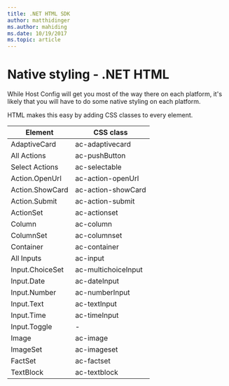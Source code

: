 ```yaml
---
title: .NET HTML SDK
author: matthidinger
ms.author: mahiding
ms.date: 10/19/2017
ms.topic: article
---
```


# Native styling - .NET HTML

While Host Config will get you most of the way there on each platform, it's likely that you will have to do some native styling on each platform. 

HTML makes this easy by adding CSS classes to every element.

| Element | CSS class |
|---|---|
| AdaptiveCard | ac-adaptivecard |
| All Actions | ac-pushButton | 
| Select Actions | ac-selectable |
| Action.OpenUrl  | ac-action-openUrl |
| Action.ShowCard | ac-action-showCard |
| Action.Submit  | ac-action-submit  |
| ActionSet | ac-actionset |
| Column | ac-column |
| ColumnSet | ac-columnset |
| Container | ac-container |
| All Inputs | ac-input |
| Input.ChoiceSet | ac-multichoiceInput  |
| Input.Date | ac-dateInput |
| Input.Number | ac-numberInput |
| Input.Text | ac-textInput |
| Input.Time | ac-timeInput |
| Input.Toggle| - |
| Image  | ac-image |
| ImageSet  | ac-imageset |
| FactSet | ac-factset |
| TextBlock  | ac-textblock |